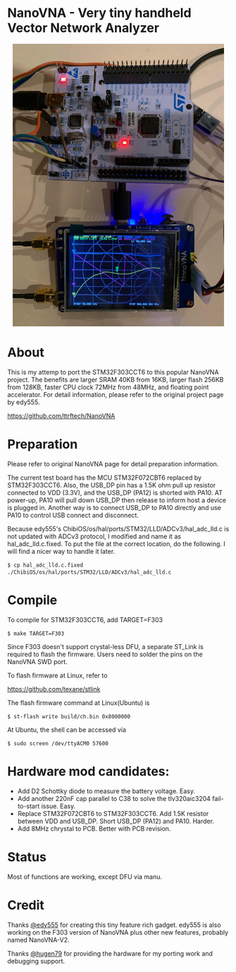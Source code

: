 NanoVNA - Very tiny handheld Vector Network Analyzer
==========================================================


<div align="center">
<img src="doc/NanoVNA-F303.jpg" width="480px">
</div>


# About

This is my attemp to port the STM32F303CCT6 to this popular NanoVNA project.  The benefits are larger SRAM 40KB from 16KB, larger flash 256KB from 128KB, faster CPU clock 72MHz from 48MHz, and floating point accelerator.  For detail information, please refer to the original project page by edy555.

https://github.com/ttrftech/NanoVNA

# Preparation

Please refer to original NanoVNA page for detail preparation information.

The current test board has the MCU STM32F072CBT6 replaced by STM32F303CCT6.  Also, the USB_DP pin has a 1.5K ohm pull up resistor connected to VDD (3.3V), and the USB_DP (PA12) is shorted with PA10.  AT power-up, PA10 will pull down USB_DP then release to inform host a device is plugged in.  Another way is to connect USB_DP to PA10 directly and use PA10 to control USB connect and disconnect.

Because edy555's ChibiOS/os/hal/ports/STM32/LLD/ADCv3/hal_adc_lld.c is not updated with ADCv3 protocol, I modified and name it as hal_adc_lld.c.fixed.  To put the file at the correct location, do the following.  I will find a nicer way to handle it later.

    $ cp hal_adc_lld.c.fixed ./ChibiOS/os/hal/ports/STM32/LLD/ADCv3/hal_adc_lld.c

# Compile

To compile for STM32F303CCT6, add TARGET=F303

    $ make TARGET=F303

Since F303 doesn't support crystal-less DFU, a separate ST_Link is required to flash the firmware.  Users need to solder the pins on the NanoVNA SWD port.

To flash firmware at Linux, refer to

https://github.com/texane/stlink

The flash firmware command at Linux(Ubuntu) is

    $ st-flash write build/ch.bin 0x8000000

At Ubuntu, the shell can be accessed via

    $ sudo screen /dev/ttyACM0 57600

# Hardware mod candidates:

- Add D2 Schottky diode to measure the battery voltage.  Easy.
- Add another 220nF cap parallel to C38 to solve the tlv320aic3204 fail-to-start issue.  Easy.
- Replace STM32F072CBT6 to STM32F303CCT6.  Add 1.5K resistor between VDD and USB_DP.  Short USB_DP (PA12) and PA10.  Harder.
- Add 8MHz chrystal to PCB.  Better with PCB revision.

# Status

Most of functions are working, except DFU via manu.

# Credit

Thanks [@edy555](https://github.com/edy555) for creating this tiny feature rich gadget.  edy555 is also working on the F303 version of NanoVNA plus other new features, probably named NanoVNA-V2.

Thanks [@hugen79](https://github.com/hugen79) for providing the hardware for my porting work and debugging support.  